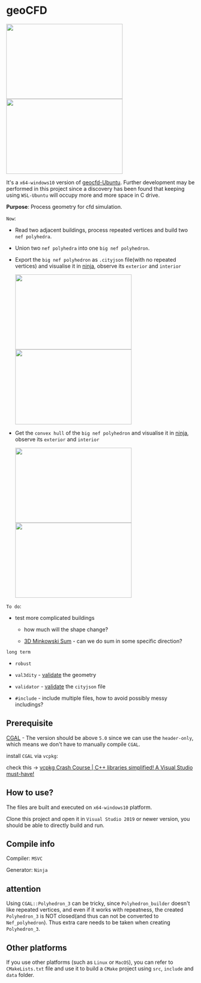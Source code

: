 # geoCFD

<img src="https://user-images.githubusercontent.com/72781910/192777906-37361ee5-a656-4a9a-8784-5c9302c6b2e9.PNG" width="310" height="200">  <img src="https://user-images.githubusercontent.com/72781910/192778310-c14abb50-e899-42e2-8acc-d7f76a0e31e2.PNG" width="310" height="200">

It's a `x64-windows10` version of [geocfd-Ubuntu](https://github.com/SEUZFY/geocfd-Ubuntu). Further development may be performed in this project since a discovery has been found 
that keeping using `WSL-Ubuntu` will occupy more and more space in C drive.

**Purpose**: Process geometry for cfd simulation.

`Now`:

- Read two adjacent buildings, process repeated vertices and build two `nef polyhedra`.

- Union two `nef polyhedra` into one `big nef polyhedron`.

- Export the `big nef polyhedron` as `.cityjson` file(with no repeated vertices) and visualise it in [ninja](https://ninja.cityjson.org/), observe its `exterior` and `interior`

  <img src="https://user-images.githubusercontent.com/72781910/192778523-577a7e85-21a1-4729-aa1f-a55e310e317f.PNG" width="310" height="200">  <img src="https://user-images.githubusercontent.com/72781910/192778715-af57768e-08d0-467c-8247-53708fa147b8.PNG" width="310" height="200">

- Get the `convex hull` of the `big nef polyhedron` and visualise it in [ninja](https://ninja.cityjson.org/), observe its `exterior` and `interior`

  <img src="https://user-images.githubusercontent.com/72781910/192779009-1fd55a91-ff85-4035-931b-347568eb1f3d.PNG" width="310" height="200">  <img src="https://user-images.githubusercontent.com/72781910/192779087-387b8762-cf13-4bed-a636-45b1e362d241.PNG" width="310" height="200">

`To do`:

- test more complicated buildings 

  - how much will the shape change?
  
  - [3D Minkowski Sum](https://doc.cgal.org/latest/Minkowski_sum_3/index.html#Chapter_3D_Minkowski_Sum_of_Polyhedra) - can we do sum in some specific direction?

 `long term`
 
  - `robust`
  
  - `val3dity`  - [validate](http://geovalidation.bk.tudelft.nl/val3dity/) the geometry
  
  - `validator` - [validate](https://validator.cityjson.org/) the `cityjson` file
  
  - `#include` - include multiple files, how to avoid possibly messy includings?

## Prerequisite

[CGAL](https://www.cgal.org/) - The version should be above `5.0` since we can use the `header-only`, which means we don't have to manually compile `CGAL`.

install `CGAL` via `vcpkg`:

check this -> [vcpkg Crash Course | C++ libraries simplified! A Visual Studio must-have!](https://www.youtube.com/watch?v=b7SdgK7Y510)

## How to use?

The files are built and executed on `x64-windows10` platform.

Clone this project and open it in `Visual Studio 2019` or newer version, you should be able to directly build and run.

## Compile info

Compiler: `MSVC`

Generator: `Ninja`

## attention

Using `CGAL::Polyhedron_3` can be tricky, since `Polyhedron_builder` doesn't like repeated vertices, and even if it works
with repeatness, the created `Polyhedron_3` is NOT closed(and thus can not be converted to `Nef_polyhedron`).
Thus extra care needs to be taken when creating `Polyhedron_3`.

## Other platforms

If you use other platforms (such as `Linux` or `MacOS`), you can refer to `CMakeLists.txt` file and use it to build a `CMake` project using `src`, `include` and `data` folder.
